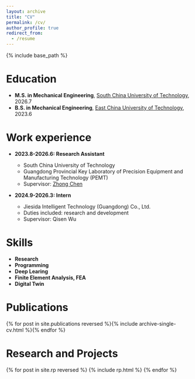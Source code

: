 ```yaml
---
layout: archive
title: "CV"
permalink: /cv/
author_profile: true
redirect_from:
  - /resume
---
```


{% include base_path %}

Education
======
* **M.S. in Mechanical Engineering**, [South China University of Technology](https://www.scut.edu.cn/), 2026.7
* **B.S. in Mechanical Engineering**, [East China University of Technology](https://www.ecust.edu.cn/), 2023.6

Work experience
======
* **2023.8-2026.6: Research Assistant**
  * South China University of Technology
  * Guangdong Provincial Key Laboratory of Precision Equipment and Manufacturing Technology (PEMT)
  * Supervisor: [Zhong Chen](https://scholar.google.com/citations?view_op=list_works&hl=zh-CN&hl=zh-CN&user=w7uswTQAAAAJ)

* **2024.9-2026.3: Intern**
  * Jiesida Intelligent Technology (Guangdong) Co., Ltd.
  * Duties included: research and development
  * Supervisor: Qisen Wu
  
Skills
======
* **Research**
* **Programming**
* **Deep Learing**
* **Finite Element Analysis, FEA**
* **Digital Twin**

Publications
======
{% for post in site.publications reversed %}{% include archive-single-cv.html %}{% endfor %}
  
Research and Projects
======
{% for post in site.rp reversed %} {% include rp.html %} {% endfor %}
